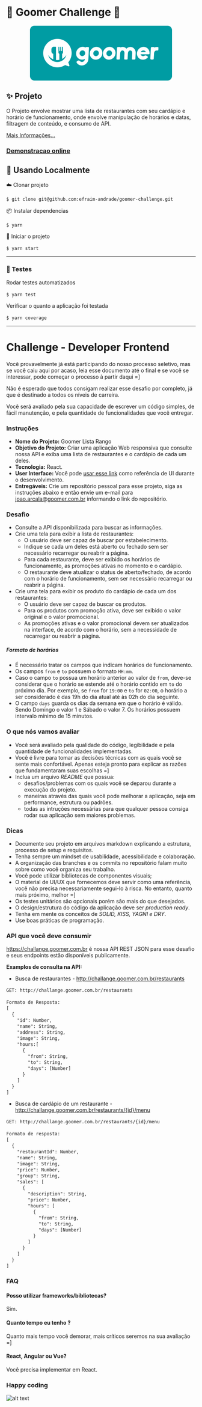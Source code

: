 # :fork_and_knife: Goomer Challenge :fork_and_knife:

<img src="./src/assets/images/goomer-logo.png" style="display: block; margin: 0 auto;" />

## ✨ Projeto

O Projeto envolve mostrar uma lista de restaurantes com seu cardápio e horário de funcionamento, onde envolve manipulação de horários e datas, filtragem de conteúdo, e consumo de API.

<!-- Aqui vai vir as estatisticas/observacoes do projeto  -->

[Mais Informações...](#Challenge---Developer-Frontend)

### [Demonstracao online](https://goomerchallenge.netlify.com)

<!-- Aqui vai vir o GIF do funcionamento  -->

## :office: Usando Localmente

:cloud: Clonar projeto

`$ git clone git@github.com:efraim-andrade/goomer-challenge.git`

📦 Instalar dependencias

`$ yarn`

🚀 Iniciar o projeto

`$ yarn start`

---

### :scroll: Testes

Rodar testes automatizados

`$ yarn test`

Verificar o quanto a aplicação foi testada

`$ yarn coverage`

---

# Challenge - Developer Frontend

Você provavelmente já está participando do nosso processo seletivo, mas se você caiu aqui por acaso, leia esse documento até o final e se você se interessar, pode começar o processo à partir daqui =]

Não é esperado que todos consigam realizar esse desafio por completo, já que é destinado a todos os níveis de carreira.

Você será avaliado pela sua capacidade de escrever um código simples, de fácil manutenção, e pela quantidade de funcionalidades que você entregar.

### Instruções

- **Nome do Projeto:** Goomer Lista Rango
- **Objetivo do Projeto:** Criar uma aplicação Web responsiva que consulte nossa API e exiba uma lista de restaurantes e o cardápio de cada um deles.
- **Tecnologia:** React.
- **User Interface:** Você pode [usar esse link](https://xd.adobe.com/spec/f6e71782-ebba-4573-6f7a-005a1a6d391f-80d6/) como referência de UI durante o desenvolvimento.
- **Entregáveis:** Crie um repositório pessoal para esse projeto, siga as instruções abaixo e então envie um e-mail para joao.arcala@goomer.com.br informando o link do repositório.

### Desafio

- Consulte a API disponibilizada para buscar as informações.
- Crie uma tela para exibir a lista de restaurantes:
  - O usuário deve ser capaz de buscar por estabelecimento.
  - Indique se cada um deles está aberto ou fechado sem ser necessário recarregar ou reabrir a página.
  - Para cada restaurante, deve ser exibido os horários de funcionamento, as promoções ativas no momento e o cardápio.
  - O restaurante deve atualizar o status de aberto/fechado, de acordo com o horário de funcionamento, sem ser necessário recarregar ou reabrir a página.
- Crie uma tela para exibir os produto do cardápio de cada um dos restaurantes:
  - O usuário deve ser capaz de buscar os produtos.
  - Para os produtos com promoção ativa, deve ser exibido o valor original e o valor promocional.
  - As promoções ativas e o valor promocional devem ser atualizados na interface, de acordo com o horário, sem a necessidade de recarregar ou reabrir a página.

##### Formato de horários

- É necessário tratar os campos que indicam horários de funcionamento.
- Os campos `from` e `to` possuem o formato `HH:mm`.
- Caso o campo `to` possua um horário anterior ao valor de `from`, deve-se considerar que o horário se estende até o horário contido em `to` do próximo dia. Por exemplo, se `from` for `19:00` e `to` for `02:00`, o horário a ser considerado é das 19h do dia atual até às 02h do dia seguinte.
- O campo `days` guarda os dias da semana em que o horário é válido. Sendo Domingo o valor 1 e Sábado o valor 7. Os horários possuem intervalo mínimo de 15 minutos.

### O que nós vamos avaliar

- Você será avaliado pela qualidade do código, legibilidade e pela quantidade de funcionalidades implementadas.
- Você é livre para tomar as decisões técnicas com as quais você se sente mais confortável. Apenas esteja pronto para explicar as razões que fundamentaram suas escolhas =]
- Inclua um arquivo _README_ que possua:
  - desafios/problemas com os quais você se deparou durante a execução do projeto.
  - maneiras através das quais você pode melhorar a aplicação, seja em performance, estrutura ou padrões.
  - todas as intruções necessárias para que qualquer pessoa consiga rodar sua aplicação sem maiores problemas.

### Dicas

- Documente seu projeto em arquivos markdown explicando a estrutura, processo de setup e requisitos.
- Tenha sempre um mindset de usabilidade, acessibilidade e colaboração.
- A organização das branches e os commits no repositório falam muito sobre como você organiza seu trabalho.
- Você pode utilizar bibliotecas de componentes visuais;
- O material de UI/UX que fornecemos deve servir como uma referência, você não precisa necessariamente segui-lo à risca. No entanto, quanto mais próximo, melhor =]
- Os testes unitários são opcionais porém são mais do que desejados.
- O design/estrutura do código da aplicação deve ser _production ready_.
- Tenha em mente os conceitos de _SOLID, KISS, YAGNI e DRY_.
- Use boas práticas de programação.

### API que você deve consumir

https://challange.goomer.com.br é nossa API REST JSON para esse desafio e seus endpoints estão disponíveis publicamente.

**Examplos de consulta na API:**

- Busca de restaurantes - http://challange.goomer.com.br/restaurants

```
GET: http://challange.goomer.com.br/restaurants

Formato de Resposta:
[
  {
    "id": Number,
    "name": String,
    "address": String,
    "image": String,
    "hours:[
      {
        "from": String,
        "to": String,
        "days": [Number]
      }
    ]
  }
]
```

- Busca de cardápio de um restaurante - http://challange.goomer.com.br/restaurants/{id}/menu

```
GET: http://challange.goomer.com.br/restaurants/{id}/menu

Formato de resposta:
[
  {
    "restaurantId": Number,
    "name": String,
    "image": String,
    "price": Number,
    "group": String,
    "sales": [
      {
        "description": String,
        "price": Number,
        "hours": [
          {
            "from": String,
            "to": String,
            "days": [Number]
          }
        ]
      }
    ]
  }
]
```

### FAQ

#### Posso utilizar frameworks/bibliotecas?

Sim.

#### Quanto tempo eu tenho ?

Quanto mais tempo você demorar, mais críticos seremos na sua avaliação =]

#### React, Angular ou Vue?

Você precisa implementar em React.

### Happy coding

![alt text](https://github.com/goomerdev/job-dev-frontend-interview/raw/master/media/may-the-force-be-with-you.jpg 'Happy Ccoding!!!')
